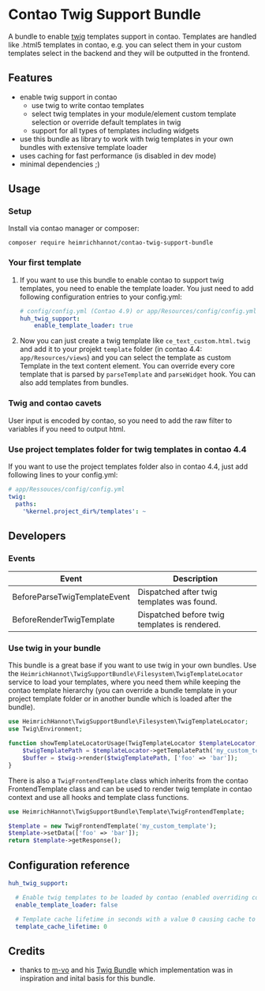# Contao Twig Support Bundle

A bundle to enable [twig](https://twig.symfony.com/) templates support in contao. Templates are handled like .html5 templates in contao, e.g. you can select them in your custom templates select in the backend and they will be outputted in the frontend. 

## Features
* enable twig support in contao
    * use twig to write contao templates
    * select twig templates in your module/element custom template selection or override default templates in twig
    * support for all types of templates including widgets
* use this bundle as library to work with twig templates in your own bundles with extensive template loader
* uses caching for fast performance (is disabled in dev mode)
* minimal dependencies ;)

## Usage

### Setup

Install via contao manager or composer:

    composer require heimrichhannot/contao-twig-support-bundle
    
    
### Your first template

1. If you want to use this bundle to enable contao to support twig templates, you need to enable the template loader. You just need to add following configuration entries to your config.yml: 

    ```yaml
    # config/config.yml (Contao 4.9) or app/Resources/config/config.yml (Contao 4.4)
    huh_twig_support:
        enable_template_loader: true
    ```

1. Now you can just create a twig template like `ce_text_custom.html.twig` and add it to your projekt `template` folder (in contao 4.4: `app/Resources/views`) and you can select the template as custom Template in the text content element. You can override every core template that is parsed by `parseTemplate` and `parseWidget` hook.  You can also add templates from bundles.

### Twig and contao cavets

User input is encoded by contao, so you need to add the raw filter to variables if you need to output html.

### Use project templates folder for twig templates in contao 4.4

If you want to use the project templates folder also in contao 4.4, just add following lines to your config.yml:

```yaml
# app/Ressouces/config/config.yml
twig:
  paths:
    '%kernel.project_dir%/templates': ~
```

## Developers

### Events

Event | Description
----- | -----------
BeforeParseTwigTemplateEvent | Dispatched after twig templates was found.
BeforeRenderTwigTemplate | Dispatched before twig templates is rendered.

### Use twig in your bundle

This bundle is a great base if you want to use twig in your own bundles. Use the `HeimrichHannot\TwigSupportBundle\Filesystem\TwigTemplateLocator` service to load your templates, where you need them while keeping the contao template hierarchy (you can override a bundle template in your project template folder or in another bundle which is loaded after the bundle).

```php
use HeimrichHannot\TwigSupportBundle\Filesystem\TwigTemplateLocator;
use Twig\Environment;

function showTemplateLocatorUsage(TwigTemplateLocator $templateLocator, Environment $twig) {
    $twigTemplatePath = $templateLocator->getTemplatePath('my_custom_template');
    $buffer = $twig->render($twigTemplatePath, ['foo' => 'bar']);
}
```

There is also a `TwigFrontendTemplate` class which inherits from the contao FrontendTemplate class and can be used to render twig template in contao context and use all hooks and template class functions.

```php
use HeimrichHannot\TwigSupportBundle\Template\TwigFrontendTemplate;

$template = new TwigFrontendTemplate('my_custom_template');
$template->setData(['foo' => 'bar']);
return $template->getResponse();
```

## Configuration reference

```yaml
huh_twig_support:

  # Enable twig templates to be loaded by contao (enabled overriding core templates and select twig templates in the contao backend).
  enable_template_loader: false

  # Template cache lifetime in seconds with a value 0 causing cache to be stored indefinitely (i.e. until the files are deleted).
  template_cache_lifetime: 0
```

## Credits
* thanks to [m-vo](https://github.com/m-vo) and his [Twig Bundle](https://github.com/m-vo/contao-twig) which implementation was in inspiration and inital basis for this bundle.